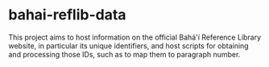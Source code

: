 # bahai-reflib-data

This project aims to host information on the official Bahá'í Reference Library
website, in particular its unique identifiers, and host scripts for obtaining
and processing those IDs, such as to map them to paragraph number.
